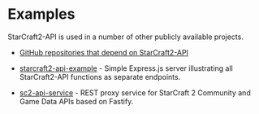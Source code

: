 # Examples

StarCraft2-API is used in a number of other publicly available projects.

* [GitHub repositories that depend on StarCraft2-API](https://github.com/lukemnet/starcraft2-api/network/dependents)

* [starcraft2-api-example](https://github.com/lukemnet/starcraft2-api-example) - Simple Express.js server illustrating all StarCraft2-API functions as separate endpoints.

* [sc2-api-service](https://github.com/sc2pte/sc2-api-service) - REST proxy service for StarCraft 2 Community and Game Data APIs based on Fastify.
